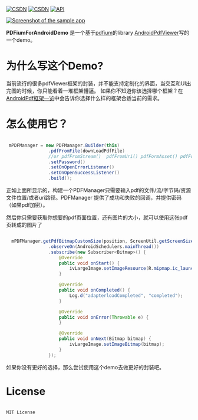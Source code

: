 [![CSDN](https://img.shields.io/badge/CSDN-@xiaolongonly-blue.svg?style=flat)](http://blog.csdn.net/guoxiaolongonly)
[![CSDN](https://img.shields.io/badge/PersonBlog-@xiaolongonly-blue.svg?style=flat)](http://xiaolongonly.cn/)
[![API](https://img.shields.io/badge/API-16%2B-green.svg?style=flat)](https://android-arsenal.com/api?level=16)


[![Screenshot of the sample app](https://github.com/xiaolongonly/PDFiumForAndroidDemo/blob/master/lucky.gif)](http://pre.im/b2h0)

**PDFiumForAndroidDemo** 是一个基于[pdfium](https://pdfium.googlesource.com/pdfium/)的library [AndroidPdfViewer](https://github.com/barteksc/AndroidPdfViewer)写的一个demo。

# 为什么写这个Demo?

当前流行的很多pdfViewer框架的封装，并不能支持定制化的界面，当交互和UI出完图的时候，你只能看着一堆框架懵逼。
如果你不知道你该选择哪个框架？在[AndroidPdf框架一览](http://blog.csdn.net/guoxiaolongonly/article/details/76992138)中会告诉你选择什么样的框架合适当前的需求。

# 怎么使用它？


```java

 mPDFManager = new PDFManager.Builder(this)
                .pdfFromFile(downLoadPdfFile)
				//or pdfFromStream()  pdfFromUri() pdfFormAsset() pdfFormByte()
				.setPassword()
                .setOnOpenErrorListener()
                .setOnOpenSuccessListener()
                .build();

```

正如上面所显示的，构建一个PDFManager只需要输入pdf的文件/流/字节码/资源文件位置/或者uri路径。PDFManager 提供了成功和失败的回调，并提供密码（如果pdf加密）。

然后你只需要获取你想要的pdf页面位置，还有图片的大小，就可以使用这张pdf页转成的图片了

```java

  mPDFManager.getPdfBitmapCustomSize(position, ScreenUtil.getScreenSize(context)[0] * 7 / 8)
                .observeOn(AndroidSchedulers.mainThread())
                .subscribe(new Subscriber<Bitmap>() {
                    @Override
                    public void onStart() {
                        ivLargeImage.setImageResource(R.mipmap.ic_launcher);
                    }

                    @Override
                    public void onCompleted() {
                        Log.d("adapterloadCompleted", "completed");
                    }

                    @Override
                    public void onError(Throwable e) {
                    }

                    @Override
                    public void onNext(Bitmap bitmap) {
                        ivLargeImage.setImageBitmap(bitmap);
                    }
                });

```

如果你没有更好的选择，那么尝试使用这个demo去做更好的封装吧。



# License

```

MIT License

```
